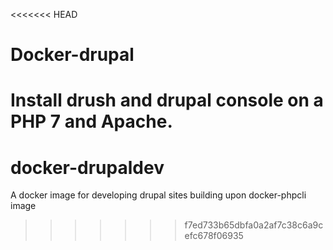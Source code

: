 <<<<<<< HEAD
# Docker-drupal
Install drush and drupal console on a PHP 7 and Apache.
=======
# docker-drupaldev
A docker image for developing drupal sites building upon docker-phpcli image
>>>>>>> f7ed733b65dbfa0a2af7c38c6a9cefc678f06935
